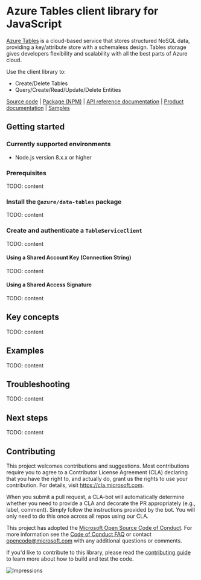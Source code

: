 # Azure Tables client library for JavaScript

[Azure Tables](https://azure.microsoft.com/en-us/services/storage/tables/) is a cloud-based service that stores structured NoSQL data, providing a key/attribute store with a schemaless design. Tables storage gives developers flexibility and scalability with all the best parts of Azure cloud.

Use the client library to:

- Create/Delete Tables
- Query/Create/Read/Update/Delete Entities

[Source code](https://github.com/Azure/azure-sdk-for-js/blob/master/sdk/tables/azure-data-tables/) | [Package (NPM)](https://www.npmjs.com/package/@azure/data-tables) | [API reference documentation](https://aka.ms/js-docs) | [Product documentation](https://docs.microsoft.com/en-us/azure/storage/tables/table-storage-overview/) | [Samples](https://github.com/Azure/azure-sdk-for-js/tree/master/sdk/tables/azure-data-tables/samples/)

## Getting started

### Currently supported environments

- Node.js version 8.x.x or higher

### Prerequisites

TODO: content

### Install the `@azure/data-tables` package

TODO: content

### Create and authenticate a `TableServiceClient`

TODO: content

#### Using a Shared Account Key (Connection String)

TODO: content

#### Using a Shared Access Signature

TODO: content

## Key concepts

TODO: content

## Examples

TODO: content

## Troubleshooting

TODO: content

## Next steps

TODO: content

## Contributing

This project welcomes contributions and suggestions. Most contributions require you to agree to a
Contributor License Agreement (CLA) declaring that you have the right to, and actually do, grant us
the rights to use your contribution. For details, visit https://cla.microsoft.com.

When you submit a pull request, a CLA-bot will automatically determine whether you need to provide
a CLA and decorate the PR appropriately (e.g., label, comment). Simply follow the instructions
provided by the bot. You will only need to do this once across all repos using our CLA.

This project has adopted the [Microsoft Open Source Code of Conduct](https://opensource.microsoft.com/codeofconduct/).
For more information see the [Code of Conduct FAQ](https://opensource.microsoft.com/codeofconduct/faq/) or
contact [opencode@microsoft.com](mailto:opencode@microsoft.com) with any additional questions or comments.

If you'd like to contribute to this library, please read the [contributing guide](https://github.com/Azure/azure-sdk-for-js/blob/master/CONTRIBUTING.md) to learn more about how to build and test the code.

![Impressions](https://azure-sdk-impressions.azurewebsites.net/api/impressions/azure-sdk-for-js/sdk/tables/README.png)
